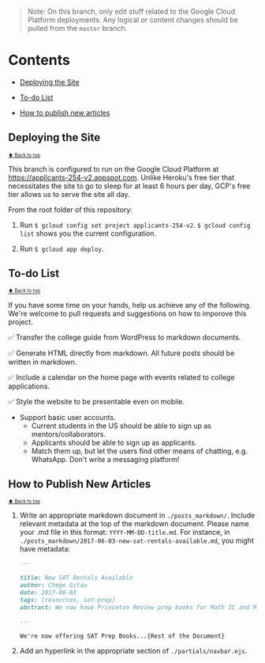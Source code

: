 > Note: On this branch, only edit stuff related to the Google Cloud Platform deployments. Any logical or content changes should be pulled from the `master` branch.

# Contents

* [Deploying the Site](#deploying-the-site)

* [To-do List](#kenyans-applying-to-us-universities-to-do-list)

* [How to publish new articles](#how-to-publish-new-articles)

## Deploying the Site

<sub><sup>[:arrow_up: Back to top](#contents)</sup></sub>

This branch is configured to run on the Google Cloud Platform at https://applicants-254-v2.appspot.com. Unlike Heroku's free tier that necessitates the site to go to sleep for at least 6 hours per day, GCP's free tier allows us to serve the site all day.

From the root folder of this repository:

1. Run `$ gcloud config set project applicants-254-v2`. `$ gcloud config list` shows you the current configuration.

1. Run `$ gcloud app deploy`.

## To-do List

<sub><sup>[:arrow_up: Back to top](#contents)</sup></sub>

If you have some time on your hands, help us achieve any of the following. We're welcome to pull requests and suggestions on how to imporove this project.

:white_check_mark: Transfer the college guide from WordPress to markdown documents.

:white_check_mark: Generate HTML directly from markdown. All future posts should be written in markdown.

:white_check_mark: Include a calendar on the home page with events related to college applications.

:white_check_mark: Style the website to be presentable even on mobile.

* Support basic user accounts. 
  * Current students in the US should be able to sign up as mentors/collaborators. 
  * Applicants should be able to sign up as applicants. 
  * Match them up, but let the users find other means of chatting, e.g. WhatsApp. Don't write a messaging platform!

## How to Publish New Articles

<sub><sup>[:arrow_up: Back to top](#contents)</sup></sub>

1. Write an appropriate markdown document in `./posts_markdown/`. Include relevant metadata at the top of the markdown document. Please name your .md file in this format: `YYYY-MM-DD-title.md`. For instance, in `./posts_markdown/2017-06-03-new-sat-rentals-available.md`, you might have metadata:

    ```markdown
    ---

    title: New SAT Rentals Available
    author: Chege Gitau
    date: 2017-06-03
    tags: [resources, sat-prep]
    abstract: We now have Princeton Review prep books for Math IC and Math IIC, and Barron's prep books for Biology E/M and Chemistry.

    ---

    We're now offering SAT Prep Books...{Rest of the Document}
    ```

2. Add an hyperlink in the appropriate section of `./partials/navbar.ejs`.